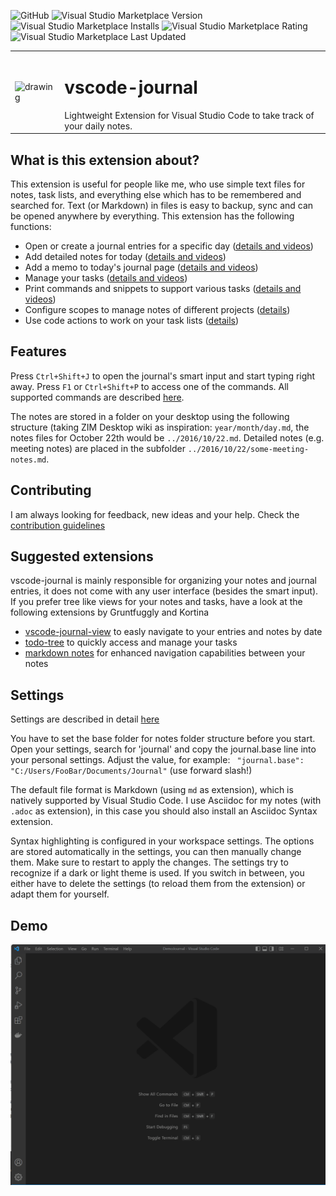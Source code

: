 ![GitHub](https://img.shields.io/github/license/pajoma/vscode-journal?style=flat-square)
![Visual Studio Marketplace Version](https://img.shields.io/visual-studio-marketplace/v/pajoma.vscode-journal?style=flat-square)
![Visual Studio Marketplace Installs](https://img.shields.io/visual-studio-marketplace/i/pajoma.vscode-journal?style=flat-square)
![Visual Studio Marketplace Rating](https://img.shields.io/visual-studio-marketplace/r/pajoma.vscode-journal?style=flat-square)
![Visual Studio Marketplace Last Updated](https://img.shields.io/visual-studio-marketplace/last-updated/pajoma.vscode-journal?style=flat-square)

<table>
<tr>
<td>
<img src="img/logo.png" alt="drawing" style="width:50px;"/>
</td>
<td>
<h1>
vscode-journal 
</h1>
Lightweight Extension for Visual Studio Code to take track of your daily notes. 
</td>
</tr>
</table>


 

## What is this extension about?
This extension is useful for people like me, who use simple text files for notes, task lists, and everything else which has to be remembered and searched for. Text (or Markdown) in files is easy to backup, sync and can be opened anywhere by everything. This extension has the following functions: 

* Open or create a journal entries for a specific day ([details and videos](./docs/entries.md))
* Add detailed notes for today ([details and videos](./docs/notes.md))
* Add a memo to today's journal page ([details and videos](./docs/memo.md))
* Manage your tasks ([details and videos](./docs/tasks.md))
* Print commands and snippets to support various tasks ([details and videos](./docs/print.md))
* Configure scopes to manage notes of different projects ([details](./docs/scopes.md))
* Use code actions to work on your task lists ([details](./docs/codeactions.md))

## Features
Press `Ctrl+Shift+J` to open the journal's smart input and start typing right away. Press `F1` or `Ctrl+Shift+P` to access one of the  commands. All supported commands are described [here](./docs/commands.md). 

The notes are stored in a folder on your desktop using the following structure (taking ZIM Desktop wiki as inspiration: `year/month/day.md`, the notes files for October 22th would be `../2016/10/22.md`. Detailed notes (e.g. meeting notes) are placed in the subfolder `../2016/10/22/some-meeting-notes.md`.

## Contributing
I am always looking for feedback, new ideas and your help. Check the [contribution guidelines](./CONTRIBUTING.md)

## Suggested extensions
vscode-journal is mainly responsible for organizing your notes and journal entries, it does not come with any user interface (besides the smart input). If you prefer tree like views for your notes and tasks, have a look at the following extensions by Gruntfuggly and Kortina

* [vscode-journal-view](https://marketplace.visualstudio.com/items?itemName=Gruntfuggly.vscode-journal-view) to easly navigate to your entries and notes by date
* [todo-tree](https://marketplace.visualstudio.com/items?itemName=Gruntfuggly.todo-tree) to quickly access and manage your tasks
* [markdown notes](https://marketplace.visualstudio.com/items?itemName=kortina.vscode-markdown-notes) for enhanced navigation capabilities between your notes


## Settings
Settings are described in detail [here](./docs/settings.md)

You have to set the base folder for notes folder structure before you start. Open your settings, search for 'journal' and copy the journal.base line into your personal settings. Adjust the value, for example: ` "journal.base": "C:/Users/FooBar/Documents/Journal"` (use forward slash!)

The default file format is Markdown (using `md` as extension), which is natively supported by Visual Studio Code. I use Asciidoc for my notes (with `.adoc` as extension), in this case you should also install an Asciidoc Syntax extension. 

Syntax highlighting is configured in your workspace settings. The options are stored automatically in the settings, you can then manually change them. Make sure to restart to apply the changes. The settings try to recognize if a dark or light theme is used. If you switch in between, you either have to delete the settings (to reload them from the extension) or adapt them for yourself. 


## Demo

![Screen Capture](./docs/complete.gif)